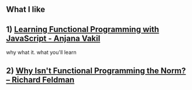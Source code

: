 ## What I like

## 1) [Learning Functional Programming with JavaScript - Anjana Vakil](https://youtu.be/e-5obm1G_FY)

why what it. what you'll learn 

## 2) [Why Isn't Functional Programming the Norm? – Richard Feldman](https://www.youtube.com/watch?v=QyJZzq0v7Z4)



